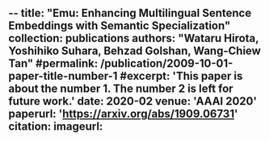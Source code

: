 --
title: "Emu: Enhancing Multilingual Sentence Embeddings with Semantic Specialization"
collection: publications
authors: "Wataru Hirota, Yoshihiko Suhara, Behzad Golshan, Wang-Chiew Tan"
#permalink: /publication/2009-10-01-paper-title-number-1
#excerpt: 'This paper is about the number 1. The number 2 is left for future work.'
date: 2020-02
venue: 'AAAI 2020'
paperurl: 'https://arxiv.org/abs/1909.06731'
citation:
imageurl:
---